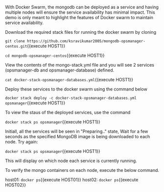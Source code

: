 With Docker Swarm, the mongodb can be deployed as a service and having multiple nodes will ensure the service availability has minimal impact. This demo is only meant to highlight the features of Docker swarm to maintain service availability.

Download the required stack files for running the docker swarm by cloning

`git clone https://github.com/ksravikumar2005/mongodb-opsmanager-centos.git`{{execute HOST1}}

`cd mongodb-opsmanager-centos`{{execute HOST1}}

View the contents of the mongo-stack.yml file and you will see 2 services (opsmanager-db and opsmanager-database) defined.

`cat docker-stack-opsmanager-databases.yml`{{execute HOST1}}

Deploy these services to the docker swarm using the command below

`docker stack deploy -c docker-stack-opsmanager-databases.yml opsmanager`{{execute HOST1}}

To view the staus of the deployed services, use the command

`docker stack ps opsmanager`{{execute HOST1}}

Initiall, all the services will be seen in "Preparing.." state, Wait for a few seconds as the specified MongoDB image is being downloaded to each node. Try again: 

`docker stack ps opsmanager`{{execute HOST1}}

This will display on which node each service is currently running.

To verify the mongo containers on each node, execute the below command.

host01: `docker ps`{{execute HOST01}}
host02: `docker ps`{{execute HOST02}}
